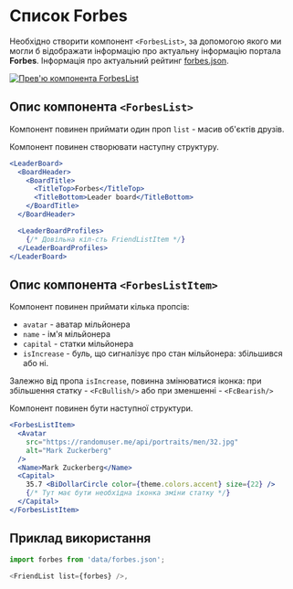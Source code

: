 # Список Forbes

Необхідно створити компонент `<ForbesList>`, за допомогою якого ми могли б
відображати інформацію про актуальну інформацію портала **Forbes**. Інформація
про актуальний рейтинг [forbes.json](./src/data/forbes.json).

[![Прев'ю компонента ForbesList](https://i.gyazo.com/d860b2fbd570a9eb800917b116fa0423.png)](https://gyazo.com/d860b2fbd570a9eb800917b116fa0423)

## Опис компонента `<ForbesList>`

Компонент повинен приймати один проп `list` - масив об'єктів друзів.

Компонент повинен створювати наступну структуру.

```jsx
<LeaderBoard>
  <BoardHeader>
    <BoardTitle>
      <TitleTop>Forbes</TitleTop>
      <TitleBottom>Leader board</TitleBottom>
    </BoardTitle>
  </BoardHeader>

  <LeaderBoardProfiles>
    {/* Довільна кіл-сть FriendListItem */}
  </LeaderBoardProfiles>
</LeaderBoard>
```

## Опис компонента `<ForbesListItem>`

Компонент повинен приймати кілька пропcів:

- `avatar` - аватар мільйонера
- `name` - ім'я мільйонера
- `capital` - статки мільйонера
- `isIncrease` - буль, що сигналізує про стан мільйонера: збільшився або ні.

Залежно від пропа `isIncrease`, повинна змінюватися іконка: при збільшення
статку - `<FcBullish/>` або при зменшенні - `<FcBearish/>`

Компонент повинен бути наступної структури.

```jsx
<ForbesListItem>
  <Avatar
    src="https://randomuser.me/api/portraits/men/32.jpg"
    alt="Mark Zuckerberg"
  />
  <Name>Mark Zuckerberg</Name>
  <Capital>
    35.7 <BiDollarCircle color={theme.colors.accent} size={22} />
    {/* Тут має бути необхідна іконка зміни статку */}
  </Capital>
</ForbesListItem>
```

## Приклад використання

```js
import forbes from 'data/forbes.json';

<FriendList list={forbes} />,
```
